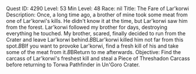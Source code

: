 Quest ID: 4290
Level: 53
Min Level: 48
Race: nil
Title: The Fare of Lar'korwi
Description: Once, a long time ago, a brother of mine took some meat from one of Lar'korwi's kills. He didn't know it at the time, but Lar'korwi saw him from the forest. Lar'korwi followed my brother for days, destroying everything he touched. My brother, scared, finally decided to run from the Crater and leave Lar'korwi behind.$B$BLar'korwi killed him not far from this spot.$B$BIf you want to provoke Lar'korwi, find a fresh kill of his and take some of the meat from it.$B$BReturn to me afterwards.
Objective: Find the carcass of Lar'korwi's freshest kill and steal a Piece of Threshadon Carcass before returning to Torwa Pathfinder in Un'Goro Crater.
